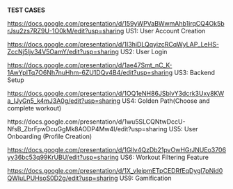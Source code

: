 **TEST CASES** 
<ab>

https://docs.google.com/presentation/d/159yWPVaBWwmAhb1irqCQ4Ok5brJsu2zs7RZ9U-1O0kM/edit?usp=sharing US1: User Account Creation
<ab>

https://docs.google.com/presentation/d/1I3hiDLQqyizcRCqWyLAP_LeHS-ZccNj5ljv34V5OamY/edit?usp=sharing US2: User Login
<ab> 

https://docs.google.com/presentation/d/1ae47Smt_nC_K-1AwYpITq7O6Nh7nuHhm-6ZU1DQv4B4/edit?usp=sharing US3: Backend Setup 
<ab>

https://docs.google.com/presentation/d/1OQ1eNH86JSblvY3dcrk3Uxy8KWa_IJyGn5_k4mJ3A0g/edit?usp=sharing US4: Golden Path(Choose and complete workout)
 <ab>

<ab>
https://docs.google.com/presentation/d/1wu5SLCQNtwDccU-NfsB_ZbrFpwDcuGgMk8AODP4Mw4I/edit?usp=sharing US5: User Onboarding (Profile Creation)

<ab>

  https://docs.google.com/presentation/d/1Gllv4QzDb21pvOwHGrJNUEo3706yy36bc53q99KrUBU/edit?usp=sharing US6: Workout Filtering Feature
 </ab>

<ab>

  https://docs.google.com/presentation/d/1X_vIeipmETpCEDRfEqDygI7pNid0QWluLPUHsoS0D2g/edit?usp=sharing US9: Gamification
 </ab>

